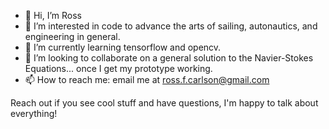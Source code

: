 - 👋 Hi, I’m Ross
- 👀 I’m interested in code to advance the arts of sailing, autonautics, and engineering in general.
- 🌱 I’m currently learning tensorflow and opencv.
- 💞️ I’m looking to collaborate on a general solution to the Navier-Stokes Equations... once I get my prototype working.
- 📫 How to reach me: email me at ross.f.carlson@gmail.com

Reach out if you see cool stuff and have questions, I'm happy to talk about everything!
